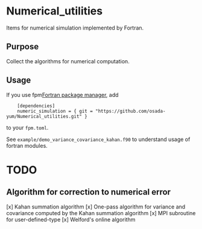 # Numerical_utilities
Items for numerical simulation implemented by Fortran.

## Purpose
Collect the algorithms for numerical computation.

## Usage
If you use fpm[Fortran package manager](https://github.com/fortran-lang/fpm),
add
```
    [dependencies]
    numeric_simulation = { git = "https://github.com/osada-yum/Numerical_utilities.git" }
```
to your `fpm.toml`.

See `example/demo_variance_covariance_kahan.f90` to understand usage of fortran modules.

# TODO

## Algorithm for correction to numerical error
[x] Kahan summation algorithm
[x] One-pass algorithm for variance and covariance computed by the Kahan summation algorithm
  [x] MPI subroutine for user-defined-type
[x] Welford's online algorithm
